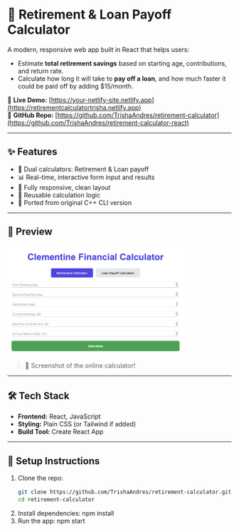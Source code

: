 # 💼 Retirement & Loan Payoff Calculator

A modern, responsive web app built in React that helps users:

- Estimate **total retirement savings** based on starting age, contributions, and return rate.
- Calculate how long it will take to **pay off a loan**, and how much faster it could be paid off by adding $15/month.

🔗 **Live Demo:** [https://your-netlify-site.netlify.app](https://retirementcalculatortrisha.netlify.app)  
📁 **GitHub Repo:** [https://github.com/TrishaAndres/retirement-calculator](https://github.com/TrishaAndres/retirement-calculator-react)


---

## ✨ Features

- 🧮 Dual calculators: Retirement & Loan payoff
- 📊 Real-time, interactive form input and results
- 📱 Fully responsive, clean layout
- 🔁 Reusable calculation logic
- 🧠 Ported from original C++ CLI version

---

## 📸 Preview

<img src="./preview1.png" alt="Retirement calculator Screenshot" width="400"/>

> 📸 Screenshot of the online calculator!

---

## 🛠 Tech Stack

- **Frontend:** React, JavaScript
- **Styling:** Plain CSS (or Tailwind if added)
- **Build Tool:** Create React App

---

## 🚀 Setup Instructions

1. Clone the repo:
   ```bash
   git clone https://github.com/TrishaAndres/retirement-calculator.git
   cd retirement-calculator
2. Install dependencies:
   npm install
3. Run the app:
   npm start
